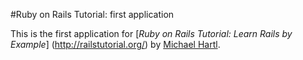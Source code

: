 #Ruby on Rails Tutorial: first application

This is the first application for
[*Ruby on Rails Tutorial: Learn Rails by Example*]
(http://railstutorial.org/)
by [Michael Hartl](http://michaelhartl.com/).